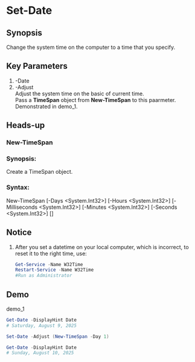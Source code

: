 # Set-Date  

## Synopsis  
Change the system time on the computer to a time that you specify.

## Key Parameters
1. -Date  
2. -Adjust  
   Adjust the system time on the basic of current time.  
   Pass a **TimeSpan** object from **New-TimeSpan** to this paarmeter.  
   Demonstrated in demo_1.  
   
## Heads-up

### New-TimeSpan

### Synopsis:  
Create a TimeSpan object.   

### Syntax:  
New-TimeSpan [-Days <System.Int32>] [-Hours <System.Int32>] [-Milliseconds <System.Int32>] [-Minutes
    <System.Int32>] [-Seconds <System.Int32>] [<CommonParameters>]


## Notice 
1. After you set a datetime on your local computer, which is incorrect, to reset it to the right time, use:
   ```PowerShell
   Get-Service -Name W32Time
   Restart-Service -Name W32Time
   #Run as Administrator
   ```

## Demo  
demo_1
```PowerShell
Get-Date -DisplayHint Date
# Saturday, August 9, 2025

Set-Date -Adjust (New-TimeSpan -Day 1)

Get-Date -DisplayHint Date
# Sunday, August 10, 2025
```